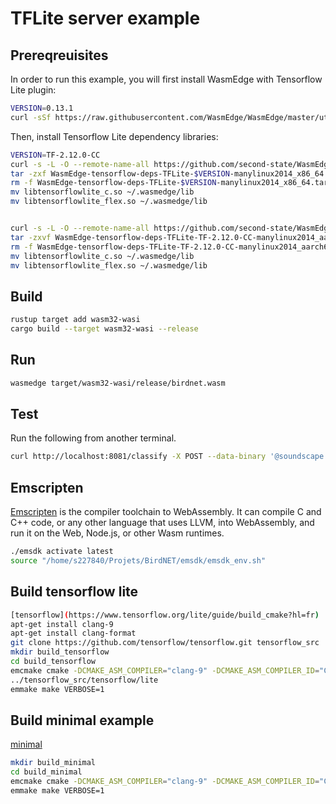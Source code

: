 # TFLite server example

## Prereqreuisites

In order to run this example, you will first install WasmEdge with Tensorflow Lite plugin:

```bash
VERSION=0.13.1
curl -sSf https://raw.githubusercontent.com/WasmEdge/WasmEdge/master/utils/install.sh | bash -s -- -v $VERSION --plugins wasi_nn-tensorflowlite
```

Then, install Tensorflow Lite dependency libraries:

```bash
VERSION=TF-2.12.0-CC
curl -s -L -O --remote-name-all https://github.com/second-state/WasmEdge-tensorflow-deps/releases/download/$VERSION/WasmEdge-tensorflow-deps-TFLite-$VERSION-manylinux2014_x86_64.tar.gz
tar -zxf WasmEdge-tensorflow-deps-TFLite-$VERSION-manylinux2014_x86_64.tar.gz
rm -f WasmEdge-tensorflow-deps-TFLite-$VERSION-manylinux2014_x86_64.tar.gz
mv libtensorflowlite_c.so ~/.wasmedge/lib
mv libtensorflowlite_flex.so ~/.wasmedge/lib


curl -s -L -O --remote-name-all https://github.com/second-state/WasmEdge-tensorflow-deps/releases/download/$VERSION/WasmEdge-tensorflow-deps-TFLite-$VERSION-manylinux2014_aarch64.tar.gz
tar -zxvf WasmEdge-tensorflow-deps-TFLite-TF-2.12.0-CC-manylinux2014_aarch64.tar.gz
rm -f WasmEdge-tensorflow-deps-TFLite-TF-2.12.0-CC-manylinux2014_aarch64.tar.gz
mv libtensorflowlite_c.so ~/.wasmedge/lib
mv libtensorflowlite_flex.so ~/.wasmedge/lib
```

## Build

```bash
rustup target add wasm32-wasi
cargo build --target wasm32-wasi --release
```

## Run

```bash
wasmedge target/wasm32-wasi/release/birdnet.wasm
```

## Test

Run the following from another terminal.

```bash
curl http://localhost:8081/classify -X POST --data-binary '@soundscape.wav'
```

## Emscripten

[Emscripten](https://emscripten.org/docs/compiling/Building-Projects.html)
 is the compiler toolchain to WebAssembly. It can compile C and C++ code, or any other language that uses LLVM, into WebAssembly, and run it on the Web, Node.js, or other Wasm runtimes.

```bash
./emsdk activate latest
source "/home/s227840/Projets/BirdNET/emsdk/emsdk_env.sh"
```

## Build tensorflow lite

```bash
[tensorflow](https://www.tensorflow.org/lite/guide/build_cmake?hl=fr)
apt-get install clang-9
apt-get install clang-format
git clone https://github.com/tensorflow/tensorflow.git tensorflow_src
mkdir build_tensorflow
cd build_tensorflow
emcmake cmake -DCMAKE_ASM_COMPILER="clang-9" -DCMAKE_ASM_COMPILER_ID="Clang" -DTFLITE_ENABLE_XNNPACK=OFF -DCMAKE_BUILD_TYPE=Debug ../tensorflow_src/tensorflow/lite
../tensorflow_src/tensorflow/lite
emmake make VERBOSE=1
```

## Build minimal example

[minimal](https://github.com/tensorflow/tensorflow/tree/master/tensorflow/lite/examples/minimal)

```bash
mkdir build_minimal
cd build_minimal
emcmake cmake -DCMAKE_ASM_COMPILER="clang-9" -DCMAKE_ASM_COMPILER_ID="Clang" -DTFLITE_ENABLE_XNNPACK=OFF -DCMAKE_BUILD_TYPE=Debug ../tensorflow_src/tensorflow/lite/examples/minimal
emmake make VERBOSE=1
```
